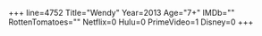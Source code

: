 +++
line=4752
Title="Wendy"
Year=2013
Age="7+"
IMDb=""
RottenTomatoes=""
Netflix=0
Hulu=0
PrimeVideo=1
Disney=0
+++

